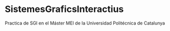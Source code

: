 # SistemesGraficsInteractius
Practica de SGI en el Máster MEI de la Universidad Politécnica de Catalunya
